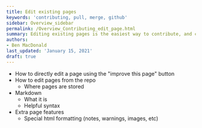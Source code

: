```yaml
---
title: Edit existing pages
keywords: 'contributing, pull, merge, github'
sidebar: Overview_sidebar
permalink: /Overview_Contributing_edit_page.html
summary: Editing existing pages is the easiest way to contribute, and can even be done straight from your web browser! This articles talks about how to edit pages
authors:
- Ben MacDonald
last_updated: 'January 15, 2021'
draft: true
---
```


- How to directly edit a page using the "improve this page" button
- How to edit pages from the repo
  - Where pages are stored
- Markdown
  - What it is
  - Helpful syntax
- Extra page features
  - Special html formatting (notes, warnings, images, etc)
